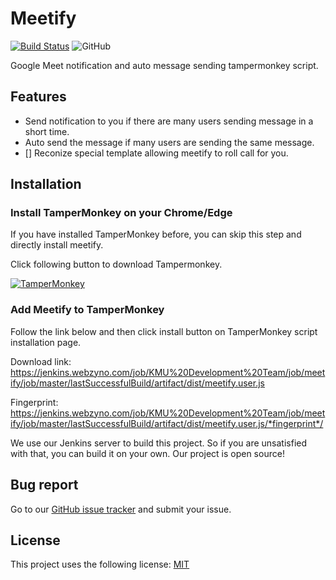 # Meetify

[![Build Status](https://jenkins.webzyno.com/buildStatus/icon?job=KMU+Development+Team%2Fmeetify%2Fmaster)](https://jenkins.webzyno.com/job/KMU%20Development%20Team/job/meetify/job/master/)
![GitHub](https://img.shields.io/github/license/KMU-Dev/meetify?color=blue)

Google Meet notification and auto message sending tampermonkey script.

## Features

- Send notification to you if there are many users sending message in a short time.
- Auto send the message if many users are sending the same message.
- [] Reconize special template allowing meetify to roll call for you.

## Installation

### Install TamperMonkey on your Chrome/Edge

If you have installed TamperMonkey before, you can skip this step and directly install meetify.

Click following button to download Tampermonkey.

[![TamperMonkey](https://storage.googleapis.com/chrome-gcs-uploader.appspot.com/image/WlD8wC6g8khYWPJUsQceQkhXSlv1/mPGKYBIR2uCP0ApchDXE.png)](https://chrome.google.com/webstore/detail/tampermonkey/dhdgffkkebhmkfjojejmpbldmpobfkfo)

### Add Meetify to TamperMonkey

Follow the link below and then click install button on TamperMonkey script installation page.

Download link: https://jenkins.webzyno.com/job/KMU%20Development%20Team/job/meetify/job/master/lastSuccessfulBuild/artifact/dist/meetify.user.js

Fingerprint: https://jenkins.webzyno.com/job/KMU%20Development%20Team/job/meetify/job/master/lastSuccessfulBuild/artifact/dist/meetify.user.js/*fingerprint*/

We use our Jenkins server to build this project. So if you are unsatisfied with that, you can build it on your own. Our project is open source!

## Bug report

Go to our [GitHub issue tracker](https://github.com/KMU-Dev/meetify/issues) and submit your issue.

## License

This project uses the following license: [MIT](LICENSE.md)
